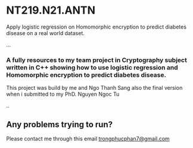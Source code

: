 # NT219.N21.ANTN
Apply logistic regression on Homomorphic encryption to predict diabetes disease on a real world dataset.

...
### A fully resources to my team project in Cryptography subject written in C++ showing how to use logistic regression and Homomorphic encryption to predict diabetes disease.

This project was build by me and Ngo Thanh Sang also the final version when i submitted to my PhD. Nguyen Ngoc Tu

..
## Any problems trying to run?

Please contact me through this email trongphucphan7@gmail.com
